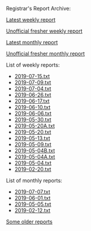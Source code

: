 Registrar's Report Archive:

[Latest weekly report](weekly/2019-07-09.txt)

[Unofficial fresher weekly report](weekly/fresh.txt)

[Latest monthly report](monthly/2019-07-07.txt)

[Unofficial fresher monthly report](monthly/fresh.txt)

List of weekly reports:

* [2019-07-15.txt](weekly/2019-07-15.txt)
* [2019-07-09.txt](weekly/2019-07-09.txt)
* [2019-07-04.txt](weekly/2019-07-04.txt)
* [2019-06-26.txt](weekly/2019-06-26.txt)
* [2019-06-17.txt](weekly/2019-06-17.txt)
* [2019-06-10.txt](weekly/2019-06-10.txt)
* [2019-06-06.txt](weekly/2019-06-06.txt)
* [2019-05-30.txt](weekly/2019-05-30.txt)
* [2019-05-20A.txt](weekly/2019-05-20A.txt)
* [2019-05-20.txt](weekly/2019-05-20.txt)
* [2019-05-13.txt](weekly/2019-05-13.txt)
* [2019-05-09.txt](weekly/2019-05-09.txt)
* [2019-05-04B.txt](weekly/2019-05-04B.txt)
* [2019-05-04A.txt](weekly/2019-05-04A.txt)
* [2019-05-04.txt](weekly/2019-05-04.txt)
* [2019-02-20.txt](weekly/2019-02-20.txt)

List of monthly reports:

* [2019-07-07.txt](monthly/2019-07-07.txt)
* [2019-06-01.txt](monthly/2019-06-01.txt)
* [2019-05-05.txt](monthly/2019-05-05.txt)
* [2019-02-12.txt](monthly/2019-02-12.txt)

[Some older reports](Reports)
